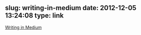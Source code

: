 slug: writing-in-medium
date: 2012-12-05 13:24:08
type: link
---

[Writing in Medium](https://medium.com/about/df8eac9f4a5e)
